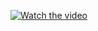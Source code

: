 
[![Watch the video](https://img.youtube.com/vi/L-9xjOlWd4U/maxresdefault.jpg)](https://www.youtube.com/watch?v=L-9xjOlWd4U)
